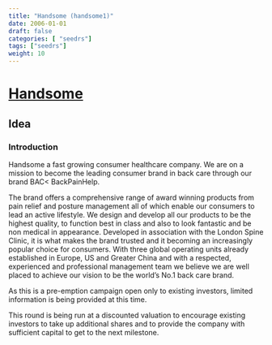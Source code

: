 ```yaml
---
title: "Handsome (handsome1)"
date: 2006-01-01
draft: false
categories: [ "seedrs"]
tags: ["seedrs"]
weight: 10
---
```


# [Handsome](https://www.seedrs.com/handsome1)

## Idea

### Introduction

Handsome a fast growing consumer healthcare company. We are on a mission to become the leading consumer brand in back care through our brand BAC&lt; BackPainHelp.

The brand offers a comprehensive range of award winning products from pain relief and posture management all of which enable our consumers to lead an active lifestyle. We design and develop all our products to be the highest quality, to function best in class and also to look fantastic and be non medical in appearance. Developed in association with the London Spine Clinic, it is what makes the brand trusted and it becoming an increasingly popular choice for consumers. With three global operating units already established in Europe, US and Greater China and with a respected, experienced and professional management team we believe we are well placed to achieve our vision to be the world’s No.1 back care brand.

As this is a pre-emption campaign open only to existing investors, limited information is being provided at this time.

This round is being run at a discounted valuation to encourage existing investors to take up additional shares and to provide the company with sufficient capital to get to the next milestone.

